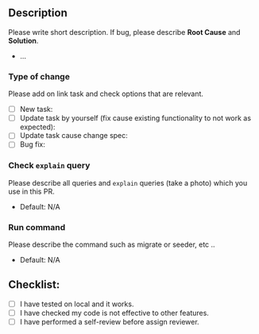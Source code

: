 ## Description

Please write short description.
If bug, please describe **Root Cause** and **Solution**.

- ...

### Type of change

Please add on link task and check options that are relevant.

- [ ] New task: 
- [ ] Update task by yourself (fix cause existing functionality to not work as expected):
- [ ] Update task cause change spec:
- [ ] Bug fix:

### Check `explain` query

Please describe all queries and `explain` queries (take a photo) which you use in this PR.
- Default: N/A

### Run command

Please describe the command such as migrate or seeder, etc ..
- Default: N/A

## Checklist:

- [ ] I have tested on local and it works.
- [ ] I have checked my code is not effective to other features.
- [ ] I have performed a self-review before assign reviewer.
